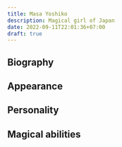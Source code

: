 ```yaml
---
title: Masa Yoshiko
description: Magical girl of Japan
date: 2022-09-11T22:01:36+07:00
draft: true
---
```


## Biography

## Appearance

## Personality

## Magical abilities

